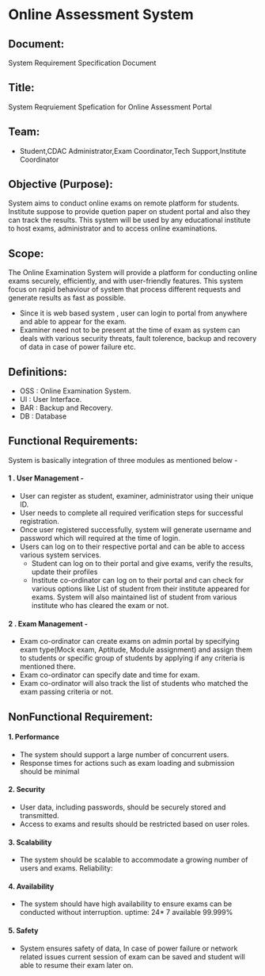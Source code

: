 # Online Assessment System
## Document:
System Requirement Specification Document

## Title:
System Reqruiement Spefication for Online Assessment Portal
## Team:
- Student,CDAC Administrator,Exam Coordinator,Tech Support,Institute Coordinator
## Objective (Purpose):
  System aims to conduct online exams on remote platform for students. Institute suppose to provide quetion paper on student portal and also they can track the results. This system will be used by any educational institute to host exams, administrator and to access online examinations.
## Scope:
  The Online Examination System will provide a platform for conducting online exams securely, efficiently, and with user-friendly features. This system focus on rapid behaviour of system that process different requests and generate results as fast as possible.
  - Since it is web based system , user can login to portal from anywhere and able to appear for the exam.
  - Examiner need not to be present at the time of exam as system can deals with various security threats, fault tolerence, backup and recovery of data in case of power failure etc.  
## Definitions:
  - OSS : Online Examination System.
  - UI  : User Interface.
  - BAR : Backup and Recovery.
  - DB  : Database

## Functional Requirements:
  System is basically integration of three modules as mentioned below -
  #### 1 . User Management -
  - User can register as student, examiner, administrator using their unique ID.
  - User needs to complete all required verification steps for successful registration.
  - Once user registered successfully, system will generate username and password which will required at the time of login.
  - Users can log on to their respective portal and can be able to access various system services.
      - Student can log on to their portal and give exams, verify the results, update their profiles
      - Institute co-ordinator can log on to their portal and can check for various options like List of student from their institute appeared for exams. System will also maintained list of student from various institute who has cleared the exam or not.
  #### 2 . Exam Management -
  - Exam co-ordinator can create exams on admin portal by specifying exam type(Mock exam, Aptitude, Module assignment) and assign them to students or specific group of students by applying if any criteria is mentioned there.
  - Exam co-ordinator can specify date and time for exam.
  - Exam co-ordinator will also track the list of students who matched the exam passing criteria or not.
     
## NonFunctional Requirement:

#### 1. Performance
- The system should support a large number of concurrent users.
- Response times for actions such as exam loading and submission should be minimal
#### 2. Security
- User data, including passwords, should be securely stored and transmitted.
- Access to exams and results should be restricted based on user roles.
#### 3. Scalability
- The system should be scalable to accommodate a growing number of users and exams.
Reliability:
#### 4. Availability
- The system should have high availability to ensure exams can be conducted without interruption.
uptime: 24* 7 available 99.999%
#### 5. Safety
- System ensures safety of data, In case of power failure or network related issues current session of exam can be saved and student will able to resume their exam later on.
